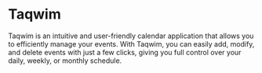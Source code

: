 # Taqwim
Taqwim is an intuitive and user-friendly calendar application that allows you to efficiently manage your events. With Taqwim, you can easily add, modify, and delete events with just a few clicks, giving you full control over your daily, weekly, or monthly schedule.

